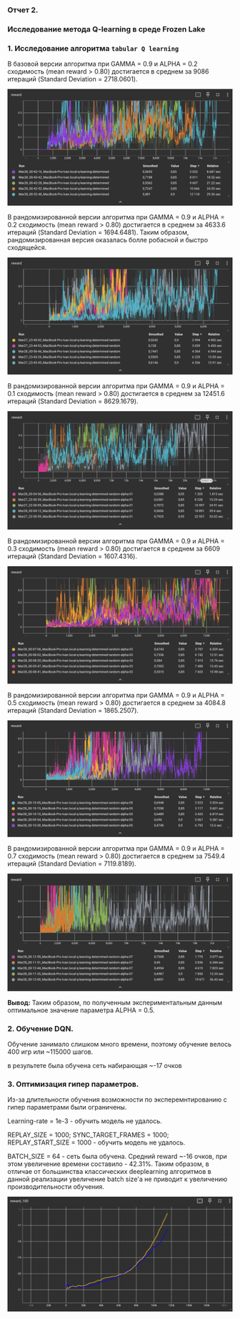 ### Отчет 2. 
### Исследование метода Q-learning в среде Frozen Lake 

### 1. Исследование алгоритма `tabular Q learning`

В базовой версии алгоритма при GAMMA = 0.9 и ALPHA = 0.2 сходимость (mean reward > 0.80) достигается в среднем за 9086 итераций (Standard Deviation = 2718.0601).

<img src="imgs/determined.png"/>

В рандомизированной версии алгоритма при GAMMA = 0.9 и ALPHA = 0.2 сходимость (mean reward > 0.80) достигается в среднем за 4633.6 итераций (Standard Deviation = 1694.6481). Таким образом, рандомизированная версия оказалась болле робасной и быстро сходящейся.

<img src="imgs/determined-random.png"/>

В рандомизированной версии алгоритма при GAMMA = 0.9 и ALPHA = 0.1 сходимость (mean reward > 0.80) достигается в среднем за 12451.6 итераций (Standard Deviation = 8629.1679).

<img src="imgs/determined-random-alpha-01.png"/>

В рандомизированной версии алгоритма при GAMMA = 0.9 и ALPHA = 0.3 сходимость (mean reward > 0.80) достигается в среднем за 6609 итераций (Standard Deviation = 1607.4316).

<img src="imgs/determined-random-alpha-03.png"/>

В рандомизированной версии алгоритма при GAMMA = 0.9 и ALPHA = 0.5 сходимость (mean reward > 0.80) достигается в среднем за 4084.8 итераций (Standard Deviation = 1865.2507).

<img src="imgs/determined-random-alpha-05.png"/>

В рандомизированной версии алгоритма при GAMMA = 0.9 и ALPHA = 0.7 сходимость (mean reward > 0.80) достигается в среднем за 7549.4 итераций (Standard Deviation = 7119.8189).

<img src="imgs/determined-random-alpha-07.png"/>

**Вывод:** Таким образом, по полученным экспериментальным данным оптимальное значение параметра ALPHA = 0.5.

### 2. Обучение DQN.

Обучение занимало слишком много времени, поэтому обучение велось 400 игр или ~115000 шагов.

в результете была обучена сеть набирающая ~-17 очков 

### 3. Оптимизация гипер параметров.

Из-за длительности обучения возможности по эксперемнтированию с гипер параметрами были ограничены.

Learning-rate = 1e-3 - обучить модель не удалось.

REPLAY_SIZE = 1000; SYNC_TARGET_FRAMES = 1000; REPLAY_START_SIZE = 1000 - обучить модель не удалось.

BATCH_SIZE = 64 - сеть была обучена. Средний reward ~-16 очков, при этом увеличение времени составило - 42.31%. Таким образом, в отличае от большинства классических deeplearning алгоритмов в данной реализации увеличение batch size'a не приводит к увеличению производительности обучения. 

<img src="imgs/dqn-reward.png"/>